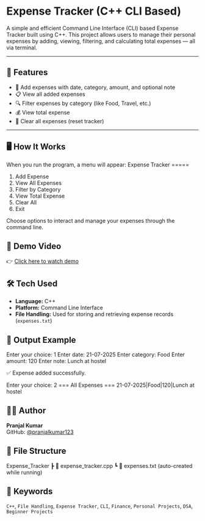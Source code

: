 # Expense Tracker (C++ CLI Based)

A simple and efficient Command Line Interface (CLI) based Expense Tracker built using C++. This project allows users to manage their personal expenses by adding, viewing, filtering, and calculating total expenses — all via terminal.

---

## 🔧 Features

- 📅 Add expenses with date, category, amount, and optional note  
- 📋 View all added expenses  
- 🔍 Filter expenses by category (like Food, Travel, etc.)  
- 💰 View total expense  
- 🧹 Clear all expenses (reset tracker)  

---

## 🖥️ How It Works

When you run the program, a menu will appear:
Expense Tracker =====

1. Add Expense
2. View All Expenses
3. Filter by Category
4. View Total Expense
5. Clear All
6. Exit

Choose options to interact and manage your expenses through the command line. 

## 🎥 Demo Video

👉 [Click here to watch demo](https://drive.google.com/file/d/1dj5d0OiOEA-ucUcKy4htC6yFelY4fkHW/view?usp=drivesdk)


## 🛠️ Tech Used

- **Language:** C++  
- **Platform:** Command Line Interface  
- **File Handling:** Used for storing and retrieving expense records (`expenses.txt`)  


## 📁 Output Example
Enter your choice: 1 Enter date: 21-07-2025 Enter category: Food Enter amount: 120 Enter note: Lunch at hostel

✅ Expense added successfully.

Enter your choice: 2 === All Expenses === 21-07-2025|Food|120|Lunch at hostel

## 👨‍💻 Author

**Pranjal Kumar**  
GitHub: [@pranjalkumar123](https://github.com/pranjalkumar123)

## 📂 File Structure
Expense_Tracker ┣ 📄 expense_tracker.cpp ┗ 📄 expenses.txt (auto-created while running)


## 🔑 Keywords

`C++`, `File Handling`, `Expense Tracker`, `CLI`, `Finance`, `Personal Projects`, `DSA`, `Beginner Projects`

